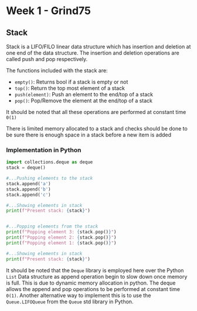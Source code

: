 # Week 1 - Grind75

## Stack
Stack is a LIFO/FILO linear data structure which has insertion and deletion at one end of the data structure. The insertion and deletion operations are called push and pop respectively. 

The functions included with the stack are:
- `empty()`: Returns bool if a stack is empty or not
- `top()`: Return the top most element of a stack
- `push(element)`: Push an element to the end/top of a stack
- `pop()`: Pop/Remove the element at the end/top of a stack

It should be noted that all these operations are performed at constant time `0(1)`

There is limited memory allocated to a stack and checks should be done to be sure there is enough space in a stack before a new item is added

### Implementation in Python
```python
import collections.deque as deque
stack = deque()

#...Pushing elements to the stack
stack.append('a')
stack.append('b')
stack.append('c')

#...Showing elements in stack
print(f"Present stack: {stack}")


#...Popping elements from the stack
print(f"Popping element 3: {stack.pop()}")
print(f"Popping element 2: {stack.pop()}")
print(f"Popping element 1: {stack.pop()}")

#...Showing elements in stack
print(f"Present stack: {stack}")

```

It should be noted that the `Deque` library is employed here over the Python `List` Data structure as append operation begin to slow down once memory is full. This is due to dynamic memory allocation in python. The deque allows the append and pop operations to be performed at constant time `0(1)`. Another alternative way to implement this is to use the `Queue.LIFOQueue` from the `Queue` std library in Python.